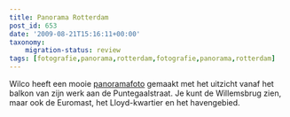 ```yaml
---
title: Panorama Rotterdam
post_id: 653
date: '2009-08-21T15:16:11+00:00'
taxonomy:
    migration-status: review
tags: [fotografie,panorama,rotterdam,fotografie,panorama,rotterdam]
---
```

Wilco heeft een mooie [panoramafoto](http://wilcozpics.wordpress.com/2009/08/21/panorama-rotterdam-v1/) gemaakt met het uitzicht vanaf het balkon van zijn werk aan de Puntegaalstraat. Je kunt de Willemsbrug zien, maar ook de Euromast, het Lloyd-kwartier en het havengebied.
